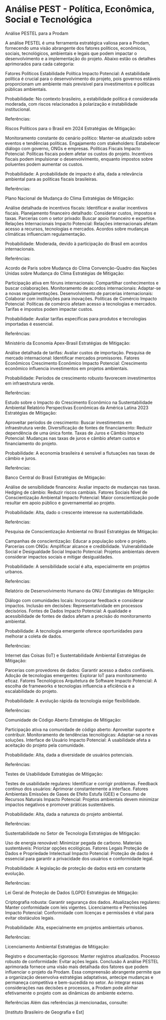 #  Análise PEST - Política, Econômica, Social e Tecnológica

Análise PESTEL para a Prodam

A análise PESTEL é uma ferramenta estratégica valiosa para a Prodam, fornecendo uma visão abrangente dos fatores políticos, econômicos, sociais, tecnológicos, ambientais e legais que podem impactar o desenvolvimento e a implementação do projeto. Abaixo estão os detalhes aprimorados para cada categoria:

Fatores Políticos
Estabilidade Política
Impacto Potencial: A estabilidade política é crucial para o desenvolvimento do projeto, pois governos estáveis proporcionam um ambiente mais previsível para investimentos e políticas públicas ambientais.

Probabilidade: No contexto brasileiro, a estabilidade política é considerada moderada, com riscos relacionados à polarização e instabilidade institucional.

Referências:

Riscos Políticos para o Brasil em 2024
Estratégias de Mitigação:

Monitoramento constante do cenário político: Manter-se atualizado sobre eventos e tendências políticas.
Engajamento com stakeholders: Estabelecer diálogo com governo, ONGs e empresas.
Políticas Fiscais
Impacto Potencial: Políticas fiscais podem afetar os custos do projeto. Incentivos fiscais podem impulsionar o desenvolvimento, enquanto impostos sobre poluentes podem aumentar os custos.

Probabilidade: A probabilidade de impacto é alta, dada a relevância ambiental para as políticas fiscais brasileiras.

Referências:

Plano Nacional de Mudança do Clima
Estratégias de Mitigação:

Análise detalhada de incentivos fiscais: Identificar e avaliar incentivos fiscais.
Planejamento financeiro detalhado: Considerar custos, impostos e taxas.
Parcerias com o setor privado: Buscar apoio financeiro e expertise.
Relações Internacionais
Impacto Potencial: Relações internacionais afetam acesso a recursos, tecnologias e mercados. Acordos sobre mudanças climáticas influenciam regulamentação.

Probabilidade: Moderada, devido à participação do Brasil em acordos internacionais.

Referências:

Acordo de Paris sobre Mudança do Clima
Convenção-Quadro das Nações Unidas sobre Mudança do Clima
Estratégias de Mitigação:

Participação ativa em fóruns internacionais: Compartilhar conhecimentos e buscar colaborações.
Monitoramento de acordos internacionais: Adaptar-se a novas regulamentações.
Desenvolvimento de parcerias internacionais: Colaborar com instituições para inovações.
Políticas de Comércio
Impacto Potencial: Políticas de comércio afetam acesso a tecnologias e mercados. Tarifas e impostos podem impactar custos.

Probabilidade: Avaliar tarifas específicas para produtos e tecnologias importadas é essencial.

Referências:

Ministério da Economia
Apex-Brasil
Estratégias de Mitigação:

Análise detalhada de tarifas: Avaliar custos de importação.
Pesquisa de mercado internacional: Identificar mercados promissores.
Fatores Econômicos
Crescimento Econômico
Impacto Potencial: Crescimento econômico influencia investimentos em projetos ambientais.

Probabilidade: Períodos de crescimento robusto favorecem investimentos em infraestrutura verde.

Referências:

Estudo sobre o Impacto do Crescimento Econômico na Sustentabilidade Ambiental
Relatório Perspectivas Econômicas da América Latina 2023
Estratégias de Mitigação:

Aproveitar períodos de crescimento: Buscar investimentos em infraestrutura verde.
Diversificação de fontes de financiamento: Reduzir dependência de uma única fonte.
Taxas de Juros e Câmbio
Impacto Potencial: Mudanças nas taxas de juros e câmbio afetam custos e financiamento do projeto.

Probabilidade: A economia brasileira é sensível a flutuações nas taxas de câmbio e juros.

Referências:

Banco Central do Brasil
Estratégias de Mitigação:

Análise de sensibilidade financeira: Avaliar impacto de mudanças nas taxas.
Hedging de câmbio: Reduzir riscos cambiais.
Fatores Sociais
Nível de Conscientização Ambiental
Impacto Potencial: Maior conscientização pode resultar em apoio público e governamental ao projeto.

Probabilidade: Alta, dado o crescente interesse na sustentabilidade.

Referências:

Pesquisa de Conscientização Ambiental no Brasil
Estratégias de Mitigação:

Campanhas de conscientização: Educar a população sobre o projeto.
Parcerias com ONGs: Amplificar alcance e credibilidade.
Vulnerabilidade Social e Desigualdade Social
Impacto Potencial: Projetos ambientais devem considerar impactos sociais e mitigar desigualdades.

Probabilidade: A sensibilidade social é alta, especialmente em projetos urbanos.

Referências:

Relatório de Desenvolvimento Humano da ONU
Estratégias de Mitigação:

Diálogo com comunidades locais: Incorporar feedback e considerar impactos.
Inclusão em decisões: Representatividade em processos decisórios.
Fontes de Dados
Impacto Potencial: A qualidade e acessibilidade de fontes de dados afetam a precisão do monitoramento ambiental.

Probabilidade: A tecnologia emergente oferece oportunidades para melhorar a coleta de dados.

Referências:

Internet das Coisas (IoT) e Sustentabilidade Ambiental
Estratégias de Mitigação:

Parcerias com provedores de dados: Garantir acesso a dados confiáveis.
Adoção de tecnologias emergentes: Explorar IoT para monitoramento eficaz.
Fatores Tecnológicos
Arquitetura de Software
Impacto Potencial: A escolha de frameworks e tecnologias influencia a eficiência e a escalabilidade do projeto.

Probabilidade: A evolução rápida da tecnologia exige flexibilidade.

Referências:

Comunidade de Código Aberto
Estratégias de Mitigação:

Participação ativa na comunidade de código aberto: Aproveitar suporte e contribuir.
Monitoramento de tendências tecnológicas: Adaptar-se a novas soluções.
Interface de Usuário
Impacto Potencial: A usabilidade afeta a aceitação do projeto pela comunidade.

Probabilidade: Alta, dada a diversidade de usuários potenciais.

Referências:

Testes de Usabilidade
Estratégias de Mitigação:

Testes de usabilidade regulares: Identificar e corrigir problemas.
Feedback contínuo dos usuários: Aprimorar constantemente a interface.
Fatores Ambientais
Emissões de Gases de Efeito Estufa (GEE) e Consumo de Recursos Naturais
Impacto Potencial: Projetos ambientais devem minimizar impactos negativos e promover práticas sustentáveis.

Probabilidade: Alta, dada a natureza do projeto ambiental.

Referências:

Sustentabilidade no Setor de Tecnologia
Estratégias de Mitigação:

Uso de energia renovável: Minimizar pegada de carbono.
Materiais sustentáveis: Priorizar opções ecológicas.
Fatores Legais
Proteção de Dados e Propriedade Intelectual
Impacto Potencial: Proteção de dados é essencial para garantir a privacidade dos usuários e conformidade legal.

Probabilidade: A legislação de proteção de dados está em constante evolução.

Referências:

Lei Geral de Proteção de Dados (LGPD)
Estratégias de Mitigação:

Criptografia robusta: Garantir segurança dos dados.
Atualizações regulares: Manter conformidade com leis vigentes.
Licenciamento e Permissões
Impacto Potencial: Conformidade com licenças e permissões é vital para evitar obstáculos legais.

Probabilidade: Alta, especialmente em projetos ambientais urbanos.

Referências:

Licenciamento Ambiental
Estratégias de Mitigação:

Registro e documentação rigorosos: Manter registros atualizados.
Processo robusto de conformidade: Evitar ações legais.
Conclusão
A análise PESTEL aprimorada fornece uma visão mais detalhada dos fatores que podem influenciar o projeto da Prodam. Essa compreensão abrangente permite que a organização desenvolva estratégias adaptativas, antecipe mudanças e permaneça competitiva e bem-sucedida no setor. Ao integrar essas considerações nas decisões e processos, a Prodam pode alinhar efetivamente o projeto com as dinâmicas do ambiente externo.

Referências
Além das referências já mencionadas, consulte:

[Instituto Brasileiro de Geografia e Est]



